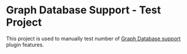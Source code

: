 # Graph Database Support - Test Project

This project is used to manually test number of
[Graph Database support](https://github.com/neueda/jetbrains-plugin-graph-database-support)
plugin features.
